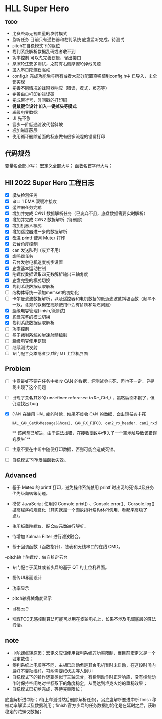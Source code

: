 # HLL Super Hero
#### TODO:
- 比赛终局无视血量的发射模式
- 监听任务  目前只有遥控器和裁判系统  底盘监听完成，待测试
- pitch在自稳模式下的限位
- 裁判系统解析数据乱码或者收不到
- 功率控制  可以先完善逻辑，留出接口
- 摩擦轮还要多测试，之前有右侧摩擦轮掉线问题
- 加入串口陀螺仪驱动
- config.h  完成功能后将所有或者大部分配置项移植到config.h中
已导入，未全部实现
- 完善不同情况的蜂鸣器响应（错误，模式，状态等）
- 完善串口打印的错误码
- 完成带行号，时间戳的打印码
- **键鼠键位设计       加入一键掉头等模式**
- 超级电容数据
- UI                先不急
- 官步一阶低通滤波代替斜坡
- 板加磁屏蔽层
- 使用循环删除前面的标志做有很多流程的错误打印
## 代码规范
变量名全部小写；
宏定义全部大写；
函数名首字母大写；
## Hll 2022 Super Hero 工程日志

- [x] 模块检测任务
- [x] 串口 1 DMA 双缓冲接收
- [x] 遥控器任务完成
- [x] 增加并完成 CAN1 数据解析任务（已废弃不用，底盘数据需要实时解析）
- [x] 增加并完成 CAN2 数据解析（待删除）
- [x] 增加机器人模式
- [x] 增加遥控器进一步的数据解析
- [x] 改进 printf 使用 Mutex 打印
- [x] 云台角度控制
- [x] can 发送队列（废弃不用）
- [x] 蜂鸣器任务
- [x] 云台发射电机速度初步设置
- [x] 底盘基本运动控制
- [x] 陀螺仪数据读取四元数解析输出三轴角度
- [x] 底盘完整的模式切换
- [x] 裁判系统数据读取解析
- [ ] 结构体等统一添加memset的初始化
- [ ] 卡尔曼滤波数据解析，以及遥控器和电机数据的低通滤波或斜坡函数（频率不一致，低频的数据在高频使用中会有阶跃和延迟问题）
- [x] 超级电容管理(finish,待测试)
- [x] 底盘完整的模式切换
- [x] 裁判系统数据读取解析
- [ ] 功率控制
- [ ] 基于裁判系统的射速射频控制
- [ ] 超级电容使用逻辑
- [ ] 继续测试发射
- [ ] 专门配合英雄或者步兵的 QT 上位机界面
## Problem

- [ ] 注意最好不要在任务中接收 CAN 的数据，经测试会卡死，但也不一定，只是我出现了这个问题

- [ ] 出现了莫名其妙的 undefined reference to Rc_Ctrl_t ，虽然后面不报了，但仍没找出 bug

- [x] CAN 在使用 HAL 库的时候，如果不接收 CAN 的数据，会出现任务卡死

  ```c++
  HAL_CAN_GetRxMessage(&hcan2, CAN_RX_FIFO0, can2_rx_header, can2_rxd_data_buffer);
  ```
  ** 该问题已解决，由于语法出错，在接收函数中传入了一个空地址导致该错误的发生`**

- [ ] 注意不要在中断中随便打印数据，否则可能会造成死锁。

- [ ] 自稳模式下Pit限幅函数失效。

## Advanced

- 基于 Mutex 的 printf 打印，避免操作系统使用 printf 时出现的死锁以及任务优先级翻转等问题。

- 模仿 JavaScript 使用的 Console.print() 、Console.error()、Console.log() 提高程序的规范化（其实就是一个函数指针结构体的使用，看起来高级了点）。

- 使用板载陀螺仪，配合四元数进行解析。

- 待增加 Kalman Filter 进行滤波融合。

- 基于回调函数（函数指针）、链表和无线串口的在线 CMD。

-pitch轴上陀螺仪，做自稳定云台

- 专门配合于英雄或者步兵的基于 QT 的上位机界面。

- 图传UI界面设计
- 功率显示
- pitch轴机械角度显示
- 自稳云台

- 稚辉FOC无感控制算法可能可以用在波轮电机上，如果不涉及电调底层的算法的话。
## note

- 小陀螺疯转原因：宏定义应该使用裁判系统的功率限制，而目前宏定义是一个固定数值；
- 裁判系统上电顺序不同，主板已启动但是其余电机暂时未启动，在这段时间内最好不要动摇杆，可能需要把状态写入到UI
- 自稳模式下的操作逻辑类似于三轴云台，有控制动作时正常响应，没有控制动作时保持空间绝对坐标系下的角度稳定，从而达到坦克火炮的垂稳效果；
- 自稳模式已初步完成，等待完善限位；



底盘解析进中断；(待上车测试然后删除解析任务)，另底盘解析要进中断  finish
移植功率解读以及数据利用；finish
官方步兵的任务数据初始化是在延时之后，获取稳定的陀螺仪数据；
